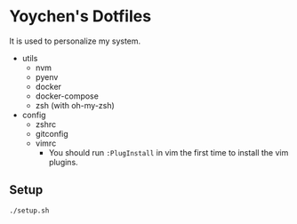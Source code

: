 # Yoychen's Dotfiles

It is used to personalize my system.

- utils
  - nvm
  - pyenv
  - docker
  - docker-compose
  - zsh (with oh-my-zsh)
- config
  - zshrc
  - gitconfig
  - vimrc
    - You should run `:PlugInstall` in vim the first time to install the vim plugins. 

## Setup

```bash
./setup.sh
```
